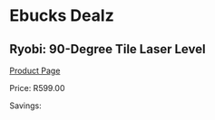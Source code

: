 
# Ebucks Dealz
## Ryobi: 90-Degree Tile Laser Level
[Product Page](https://www.ebucks.com/web/shop/productSelected.do?prodId=335507968&catId=370101825)

Price: R599.00

Savings: 


	